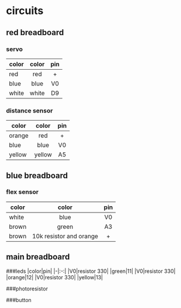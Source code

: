 # circuits
## red breadboard
### servo
|color|color|pin|
|-|:-:|:-:|
|red|red|+|
|blue|blue|V0|
|white|white|D9|

### distance sensor
|color|color|pin|
|-|:-:|:-:|
|orange|red|+|
|blue|blue|V0|
|yellow|yellow|A5|

## blue breadboard
### flex sensor
|color|color|pin|
|-|:-:|:-:|
|white|blue|V0|
|brown|green|A3|
|brown|10k resistor and orange|+|

## main breadboard
###leds
|color|pin|
|-|:-:|
|V0|resistor 330|
|green|11|
|V0|resistor 330|
|orange|12|
|V0|resistor 330|
|yellow|13|

###photoresistor

###button